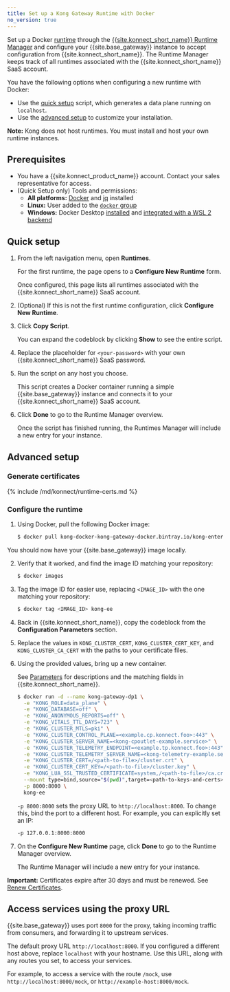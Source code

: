 ```yaml
---
title: Set up a Kong Gateway Runtime with Docker
no_version: true
---
```

Set up a Docker [runtime](/konnect/overview/#konnect-key-concepts-and-terminology)
through the
[{{site.konnect_short_name}} Runtime Manager](/konnect/runtime-manager) and
configure your {{site.base_gateway}} instance to accept configuration from
{{site.konnect_short_name}}. The Runtime Manager keeps track of all runtimes
associated with the {{site.konnect_short_name}} SaaS account.

You have the following options when configuring a new runtime with Docker:
* Use the [quick setup](#quick-setup) script, which generates a data plane
running on `localhost`.
* Use the [advanced setup](#advanced-setup) to customize your installation.

<div class="alert alert-ee blue">
<b>Note:</b> Kong does not host runtimes. You must install and host your own
runtime instances.
</div>

## Prerequisites

* You have a {{site.konnect_product_name}} account. Contact your sales
representative for access.
* (Quick Setup only) Tools and permissions:
  * **All platforms:** [Docker](https://docs.docker.com/get-docker/) and [jq](https://stedolan.github.io/jq/) installed
  * **Linux:** User added to the [`docker` group](https://docs.docker.com/engine/install/linux-postinstall/)
  * **Windows:** Docker Desktop [installed](https://docs.docker.com/docker-for-windows/install/#install-docker-desktop-on-windows) and [integrated with a WSL 2 backend](https://docs.docker.com/docker-for-windows/wsl/)

## Quick setup

1. From the left navigation menu, open **Runtimes**.

    For the first runtime, the page opens to a **Configure New Runtime** form.

    Once configured, this page lists all runtimes associated with the
    {{site.konnect_short_name}} SaaS account.

2. (Optional) If this is not the first runtime configuration, click
**Configure New Runtime**.

3. Click **Copy Script**.

    You can expand the codeblock by clicking **Show** to see the entire script.

4. Replace the placeholder for `<your-password>` with your own
{{site.konnect_short_name}} SaaS password.

5. Run the script on any host you choose.

    This script creates a Docker container running a simple
    {{site.base_gateway}} instance and connects it to your
    {{site.konnect_short_name}} SaaS account.

6. Click **Done** to go to the Runtime Manager overview.

    Once the script has finished running, the Runtimes Manager will
    include a new entry for your instance.
    <!-- and the tag in the **Node Status** column should say
    **Connected**.-->

## Advanced setup

### Generate certificates
{% include /md/konnect/runtime-certs.md %}

### Configure the runtime

1. Using Docker, pull the following Docker image:

    ```bash
    $ docker pull kong-docker-kong-gateway-docker.bintray.io/kong-enterprise-edition:{{site.data.kong_latest_ee.version}}-alpine
    ```

You should now have your {{site.base_gateway}} image locally.

2. Verify that it worked, and find the image ID matching your repository:

    ```bash
    $ docker images
    ```

3. Tag the image ID for easier use, replacing `<IMAGE_ID>` with the one
matching your repository:

    ```bash
    $ docker tag <IMAGE_ID> kong-ee
    ```

4. Back in {{site.konnect_short_name}}, copy the
codeblock from the **Configuration Parameters** section.

5. Replace the values in `KONG_CLUSTER_CERT`, `KONG_CLUSTER_CERT_KEY`,
and `KONG_CLUSTER_CA_CERT` with the paths to your certificate files.

6. Using the provided values, bring up a new container.

    See [Parameters](/konnect/runtime-manager/runtime-parameter-reference) for
    descriptions and the matching fields in {{site.konnect_short_name}}.

    ```sh
    $ docker run -d --name kong-gateway-dp1 \
      -e "KONG_ROLE=data_plane" \
      -e "KONG_DATABASE=off" \
      -e "KONG_ANONYMOUS_REPORTS=off" \
      -e "KONG_VITALS_TTL_DAYS=723" \
      -e "KONG_CLUSTER_MTLS=pki" \
      -e "KONG_CLUSTER_CONTROL_PLANE=<example.cp.konnect.foo>:443" \
      -e "KONG_CLUSTER_SERVER_NAME=<kong-cpoutlet-example.service>" \
      -e "KONG_CLUSTER_TELEMETRY_ENDPOINT=<example.tp.konnect.foo>:443" \
      -e "KONG_CLUSTER_TELEMETRY_SERVER_NAME=<kong-telemetry-example.service>" \
      -e "KONG_CLUSTER_CERT=/<path-to-file>/cluster.crt" \
      -e "KONG_CLUSTER_CERT_KEY=/<path-to-file>/cluster.key" \
      -e "KONG_LUA_SSL_TRUSTED_CERTIFICATE=system,/<path-to-file>/ca.crt" \
      --mount type=bind,source="$(pwd)",target=<path-to-keys-and-certs>,readonly \
      -p 8000:8000 \
      kong-ee
    ```

    `-p 8000:8000` sets the proxy URL to `http://localhost:8000`.
    To change this, bind the port to a different host. For example, you can
    explicitly set an IP:

    ```sh
    -p 127.0.0.1:8000:8000
    ```

7. On the **Configure New Runtime** page, click **Done** to go to the Runtime
Manager overview.

    The Runtime Manager will include a new entry for your instance.

<div class="alert alert-ee warning">
<b>Important:</b> Certificates expire after 30 days and must be renewed. See
<a href="/konnect/runtime-manager/renew-certificates">Renew Certificates</a>.
</div>

## Access services using the proxy URL

{{site.base_gateway}} uses port `8000` for the proxy, taking incoming
traffic from consumers, and forwarding it to upstream services.

The default proxy URL `http://localhost:8000`. If you configured a different
host above, replace `localhost` with your hostname. Use this URL,
along with any routes you set, to access your services.

For example, to access a service with the route `/mock`, use
`http://localhost:8000/mock`, or `http://example-host:8000/mock`.
